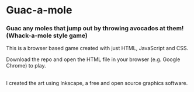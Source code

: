 # Guac-a-mole
### Guac any moles that jump out by throwing avocados at them! (Whack-a-mole style game)


This is a browser based game created with just HTML, JavaScript and CSS.

Download the repo and open the HTML file in your browser (e.g. Google Chrome) to play.

<br>
I created the art using Inkscape, a free and open source graphics software.
